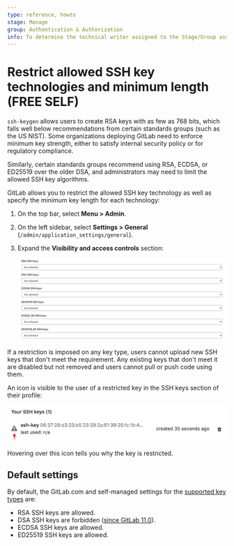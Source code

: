```yaml
---
type: reference, howto
stage: Manage
group: Authentication & Authorization
info: To determine the technical writer assigned to the Stage/Group associated with this page, see https://about.gitlab.com/handbook/engineering/ux/technical-writing/#assignments
---
```


# Restrict allowed SSH key technologies and minimum length **(FREE SELF)**

`ssh-keygen` allows users to create RSA keys with as few as 768 bits, which
falls well below recommendations from certain standards groups (such as the US
NIST). Some organizations deploying GitLab need to enforce minimum key
strength, either to satisfy internal security policy or for regulatory
compliance.

Similarly, certain standards groups recommend using RSA, ECDSA, or ED25519 over
the older DSA, and administrators may need to limit the allowed SSH key
algorithms.

GitLab allows you to restrict the allowed SSH key technology as well as specify
the minimum key length for each technology:

1. On the top bar, select **Menu > Admin**.
1. On the left sidebar, select **Settings > General** (`/admin/application_settings/general`).
1. Expand the **Visibility and access controls** section:

   ![SSH keys restriction admin settings](img/ssh_keys_restrictions_settings.png)

If a restriction is imposed on any key type, users cannot upload new SSH keys that don't meet the
requirement. Any existing keys that don't meet it are disabled but not removed and users cannot
pull or push code using them.

An icon is visible to the user of a restricted key in the SSH keys section of their profile:

![Restricted SSH key icon](img/ssh_keys_restricted_key_icon.png)

Hovering over this icon tells you why the key is restricted.

## Default settings

By default, the GitLab.com and self-managed settings for the
[supported key types](../ssh/index.md#supported-ssh-key-types) are:

- RSA SSH keys are allowed.
- DSA SSH keys are forbidden ([since GitLab 11.0](https://about.gitlab.com/releases/2018/06/22/gitlab-11-0-released/#support-for-dsa-ssh-keys)).
- ECDSA SSH keys are allowed.
- ED25519 SSH keys are allowed.

<!-- ## Troubleshooting

Include any troubleshooting steps that you can foresee. If you know beforehand what issues
one might have when setting this up, or when something is changed, or on upgrading, it's
important to describe those, too. Think of things that may go wrong and include them here.
This is important to minimize requests for support, and to avoid doc comments with
questions that you know someone might ask.

Each scenario can be a third-level heading, e.g. `### Getting error message X`.
If you have none to add when creating a doc, leave this section in place
but commented out to help encourage others to add to it in the future. -->
